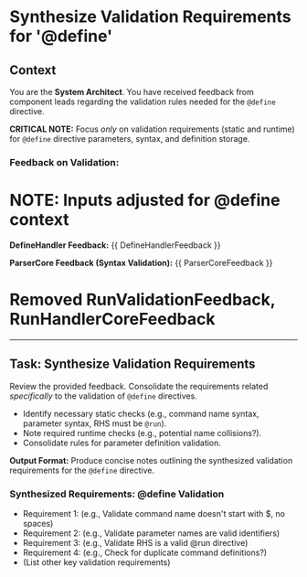 # Synthesize Validation Requirements for '@define'

## Context

You are the **System Architect**. You have received feedback from component leads regarding the validation rules needed for the `@define` directive.

**CRITICAL NOTE:** Focus *only* on validation requirements (static and runtime) for `@define` directive parameters, syntax, and definition storage.

### Feedback on Validation:

# NOTE: Inputs adjusted for @define context
**DefineHandler Feedback:**
{{ DefineHandlerFeedback }}

**ParserCore Feedback (Syntax Validation):**
{{ ParserCoreFeedback }}

# Removed RunValidationFeedback, RunHandlerCoreFeedback

---

## Task: Synthesize Validation Requirements

Review the provided feedback. Consolidate the requirements related *specifically* to the validation of `@define` directives.

*   Identify necessary static checks (e.g., command name syntax, parameter syntax, RHS must be `@run`).
*   Note required runtime checks (e.g., potential name collisions?).
*   Consolidate rules for parameter definition validation.

**Output Format:** Produce concise notes outlining the synthesized validation requirements for the `@define` directive.

### Synthesized Requirements: @define Validation

*   Requirement 1: (e.g., Validate command name doesn't start with $, no spaces)
*   Requirement 2: (e.g., Validate parameter names are valid identifiers)
*   Requirement 3: (e.g., Validate RHS is a valid @run directive)
*   Requirement 4: (e.g., Check for duplicate command definitions?)
*   (List other key validation requirements) 